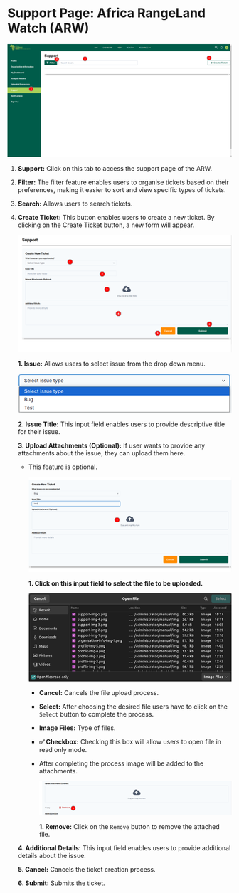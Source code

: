 # Support Page: Africa RangeLand Watch (ARW)

[![Support Page](./img/support-img-1.png)](./img/support-img-1.png)

1. **Support:** Click on this tab to access the support page of the ARW.

2. **Filter:** The filter feature enables users to organise tickets based on their preferences, making it easier to sort and view specific types of tickets.

3. **Search:** Allows users to search tickets.

4. **Create Ticket:** This button enables users to create a new ticket. By clicking on the Create Ticket button, a new form will appear.

    [![UI Create New Ticket](./img/support-img-2.png)](./img/support-img-2.png)

    **1. Issue:** Allows users to select issue from the drop down menu.

    [![Issues Menu](./img/support-img-3.png)](./img/support-img-3.png)

    **2. Issue Title:** This input field enables users to provide descriptive title for their issue.        

    **3. Upload Attachments (Optional):** If user wants to provide any attachments about the issue, they can upload them here.

    * This feature is optional.

        [![Upload Attachments](./img/support-img-4.png)](./img/support-img-4.png)

        **1. Click on this input field to select the file to be uploaded.**

        [![File Explorer](./img/support-img-5.png)](./img/support-img-5.png)

        * **Cancel:** Cancels the file upload process.

        * **Select:** After choosing the desired file users have to click on the `Select` button to complete the process.

        * **Image Files:** Type of files.

        * **✅ Checkbox:** Checking this box will allow users to open file in read only mode.

        * After completing the process image will be added to the attachments.

            [![Attachments](./img/support-img-6.png)](./img/support-img-6.png)

            **1. Remove:** Click on the `Remove` button to remove the attached file.

    **4. Additional Details:** This input field enables users to provide additional details about the issue.

    **5. Cancel:** Cancels the ticket creation process.

    **6. Submit:** Submits the ticket.
    
